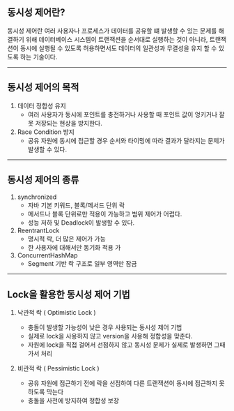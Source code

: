 ## 동시성 제어란?

동시성 제어란 여러 사용자나 프로세스가 데이터를 공유할 떄 발생할 수 있는 문제를 해결하기 위해 데이터베이스 시스템이 트랜잭션을 순서대로 실행하는 것이 아니라, 
트랜잭션이 동시에 실행될 수 있도록 허용하면서도 데이터의 일관성과 무결성을 유지 할 수 있도록 하는 기술이다.

---

## 동시성 제어의 목적

1. 데이터 정합성 유지
   - 여러 사용자가 동시에 포인트를 충전하거나 사용할 때 포인트 값이 엉키거나 잘못 저장되는 현상을 방지한다.
2. Race Condition 방지
   - 공유 자원에 동시에 접근할 경우 순서와 타이밍에 따라 결과가 달라지는 문제가 발생할 수 있다.

---

## 동시성 제어의 종류
1. synchronized
   - 자바 기본 키워드, 블록/메서드 단위 락
   - 메서드나 블록 단위로만 적용이 가능하고 범위 제어가 어렵다.
   - 성능 저하 및 Deadlock이 발생할 수 있다.
2. ReentrantLock
   - 명시적 락, 더 많은 제어가 가능
   - 한 사용자에 대해서만 동기화 적용 가
3. ConcurrentHashMap
   - Segment 기반 락 구조로 일부 영역만 잠금
  
---

## Lock을 활용한 동시성 제어 기법
1. 낙관적 락 ( Optimistic Lock )
   - 충돌이 발생할 가능성이 낮은 경우 사용되는 동시성 제어 기법
   - 실제로 lock을 사용하지 않고 version을 사용해 정합성을 맞춘다.
   - 자원에 lock을 직접 걸어서 선점하지 않고 동시성 문제가 실제로 발생하면 그때가서 처리
     
2. 비관적 락 ( Pessimistic Lock )
   - 공유 자원에 접근하기 전에 락을 선점하여 다른 트랜잭션이 동시에 접근하지 못하도록 막는다
   - 충돌을 사전에 방지하여 정합성 보장
